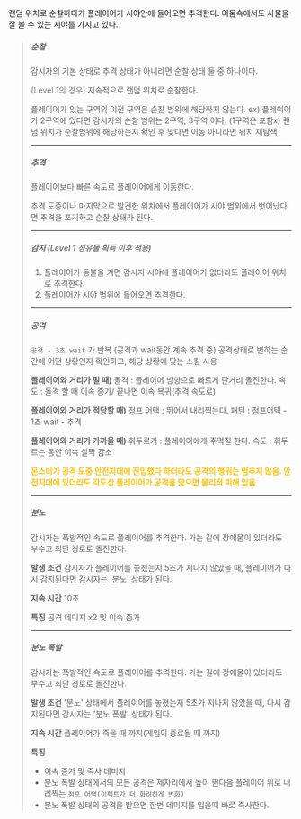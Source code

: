랜덤 위치로 순찰하다가 플레이어가 시야안에 들어오면 추격한다. 
어둠속에서도 사물을 잘 볼 수 있는 시야를 가지고 있다.

>##### 순찰
>감시자의 기본 상태로 추격 상태가 아니라면 순찰 상태 둘 중 하나이다.
>
><span style="color:rgb(125, 125, 125)">(Level 1의 경우)</span> 지속적으로 랜덤 위치로 순찰한다.
>
>플레이어가 있는 구역의 이전 구역은 순찰 범위에 해당하지 않는다.
>ex) 플레이어가 2구역에 있다면 감시자의 순찰 범위는 2구역, 3구역 이다. (1구역은 포함x)
>랜덤 위치가 순찰범위에 해당하는지 확인 후 맞다면 이동 아니라면 위치 재탐색
>
>---
>##### 추격
> 플레이어보다 빠른 속도로 플레이어에게 이동한다.
> 
>추격 도중이나 마지막으로 발견한 위치에서 플레이어가 시야 범위에서 벗어났다면 추격을 포기하고 순찰 상태가 된다.
>
>---
>##### 감지 <span style="color:rgb(125, 125, 125)">(Level 1 성유물 획득 이후 적용)</span>
>1) 플레이어가 등불을 켜면 감시자 시야에 플레이어가 없더라도 플레이어 위치로 추격한다.
>2) 플레이어가 시야 범위에 들어오면 추격한다.
>
>---
>##### 공격
>`공격 - 3초 wait` 가 반복 (공격과 wait동안 계속 추격 중)
>공격상태로 변하는 순간에 어떤 상황인지 확인하고, 해당 상황에 맞는 스킬 사용
>
>__플레이어와 거리가 멀 때)__
>돌격 : 플레이어 방향으로 빠르게 단거리 돌진한다. 
>속도 : 돌격 할 때 이속 증가/ 끝나면 이속 복귀(추격 속도로)
>
>__플레이어와 거리가 적당할 때)__
>점프 어택 : 뛰어서 내리찍는다. 
>패턴 : 점프어택 - 1초 wait - 추격
>
>__플레이어와 거리가 가까울 때)__
> 휘두르기 : 플레이어에게 주먹질 한다.
> 속도 : 휘두르는 동안 이속 살짝 감소
>
>**<span style="color:rgb(255, 192, 0)">몬스터가 공격 도중 안전지대에 진입했다 하더라도 공격의 행위는 멈추지 않음. 안전지대에 있더라도 각도상 플레이어가 공격을 맞으면 물리적 피해 입음</span>**
> 
> ---
>##### 분노
>감시자는 폭발적인 속도로 플레이어를 추격한다. 
>가는 길에 장애물이 있더라도 부수고 최단 경로로 돌진한다.
>
>__발생 조건__ 
>감시자가 플레이어를 놓쳤는지 5초가 지나지 않았을 때, 플레이어가 다시 감지된다면 감시자는 '분노' 상태가 된다. 
>
>__지속 시간__ 
>10초
>
>__특징__ 
>공격 데미지 x2 및 이속 증가
>
>---
>##### 분노 폭발
>감시자는 폭발적인 속도로 플레이어를 추격한다. 
>가는 길에 장애물이 있더라도 부수고 최단 경로로 돌진한다.
>
>__발생 조건__ 
>'분노' 상태에서 플레이어를 놓쳤는지 5초가 지나지 않았을 때, 다시 감지된다면 감시자는 '분노 폭발' 상태가 된다.
>
>__지속 시간__ 
>플레이어가 죽을 때 까지(게임이 종료될 때 까지)
>
>__특징__ 
>- 이속 증가 및 즉사 데미지
>- 분노 폭발 상태에서의 모든 공격은 제자리에서 높이 뛴다음 플레이어 위로 내리찍는 `점프 어택(이펙트가 더 화려하게 변화)`
>- 분노 폭발 상태의 공격을 받으면 한번 데미지를 입을때 바로 즉사한다.
